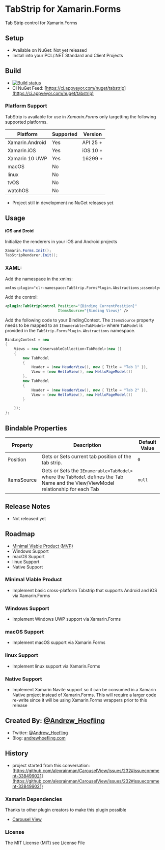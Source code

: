 # TabStrip for Xamarin.Forms
Tab Strip control for Xamarin.Forms

## Setup

* Available on NuGet: Not yet released
* Install into your PCL/.NET Standard and Client Projects

## Build

* [![Build status](https://ci.appveyor.com/api/projects/status/d0frm6gffguiclpy?svg=true)](https://ci.appveyor.com/project/ahoefling/tabstrip)
* CI NuGet Feed: [https://ci.appveyor.com/nuget/tabstrip](https://ci.appveyor.com/nuget/tabstrip)
    
### Platform Support
TabStrip is available for use in *Xamarin.Forms* only targetting the following supported platforms.

| Platform         | Supported | Version     |
|------------------|-----------|-------------|
| Xamarin.Android  | Yes       | API 25 +    |
| Xamarin.iOS      | Yes       | iOS 10 +    |
| Xamarin 10 UWP   | Yes       | 16299  +    |
| macOS            | No        |             |
| linux            | No        |             |
| tvOS             | No        |             |
| watchOS          | No        |             |


* Project still in development no NuGet releases yet

## Usage ##

#### iOS and Droid ####
Initialize the renderers in your iOS and Android projects

```c#
Xamarin.Forms.Init();
TabStripRenderer.Init();
```

### XAML: ####

Add the namespace in the xmlns:

```xml
xmlns:plugin="clr-namespace:TabStrip.FormsPlugin.Abstractions;assembly=TabStrip.FormsPlugin.Abstractions"
```

Add the control:

```xml
<plugin:TabStripControl Position="{Binding CurrentPosition}"
                        ItemsSource="{Binding Views}" />
```

Add the following code to your BindingContext. The `ItemsSource` property needs to be mapped to an `IEnumerable<TabModel>` where `TabModel` is provided in the `TabStrip.FormsPlugin.Abstractions` namespace.
```c#
BindingContext = new 
{
	Views = new ObservableCollection<TabModel>(new [] 
	{
		new TabModel
        {
            Header = (new HeaderView(), new { Title = "Tab 1" }),
            View = (new HelloView(), new HelloPageModel())
        },
        new TabModel
        {
            Header = (new HeaderView(), new { Title = "Tab 2" }),
            View = (new HelloView(), new HelloPageModel())
        }

	});
};
```

## Bindable Properties

| Property    | Description                                                                                                                         | Default Value |
|-------------|-------------------------------------------------------------------------------------------------------------------------------------|-----------------|
| Position    | Gets or Sets current tab position of the tab strip.                                                                                 | `0`             |
| ItemsSource | Gets or Sets the `IEnumerable<TabModel>` where the `TabModel` defines the Tab Name and the View/ViewModel relationship for each Tab | `null`          |

## Release Notes

* Not released yet

## Roadmap

* [Minimal Viable Product (MVP)](https://github.com/ahoefling/TabStrip/wiki/Minimal-Viable-Product)
* Windows Support
* macOS Support
* linux Support
* Native Support

### Minimal Viable Product

* Implement basic cross-platform Tabstrip that supports Android and iOS via Xamarin.Forms

### Windows Support

* Implement Windows UWP support via Xamarin.Forms

### macOS Support

* Implement macOS support via Xamarin.Forms

### linux Support

* Implement linux support via Xamarin.Forms

### Native Support

* Implement Xamarin Navite support so it can be consumed in a Xamarin Native project instead of Xamarin.Forms. This will require a larger code re-write since it will be using Xamarin.Forms wrappers prior to this release

## Created By: [@Andrew_Hoefling](https://twitter.com/andrew_hoefling)

* Twitter: [@Andrew_Hoefling](https://twitter.com/andrew_hoefling)
* Blog: [andrewhoefling.com](http://www.andrewhoefling.com)

## History

* project started from this conversation: [https://github.com/alexrainman/CarouselView/issues/232#issuecomment-338496021](https://github.com/alexrainman/CarouselView/issues/232#issuecomment-338496021)

### Xamarin Dependencies

Thanks to other plugin creators to make this plugin possible

* [Carousel View](https://github.com/alexrainman/CarouselView)

### License

The MIT License (MIT) see License File